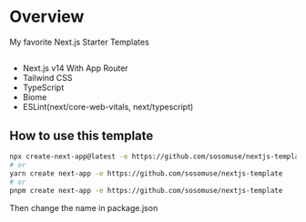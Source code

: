 # Overview

My favorite Next.js Starter Templates

## 

- Next.js v14 With App Router
- Tailwind CSS
- TypeScript
- Biome
- ESLint(next/core-web-vitals, next/typescript)

## How to use this template

```bash
npx create-next-app@latest -e https://github.com/sosomuse/nextjs-template
# or
yarn create next-app -e https://github.com/sosomuse/nextjs-template
# or
pnpm create next-app -e https://github.com/sosomuse/nextjs-template
```

Then change the name in package.json
